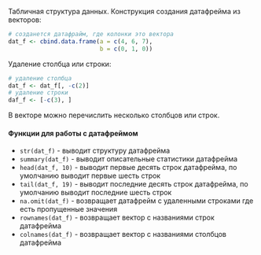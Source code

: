 Табличная структура данных.
Конструкция создания датафрейма из векторов:
```R
# созданется датафрайм, где колонки это вектора
dat_f <- cbind.data.frame(a = c(4, 6, 7),
                          b = c(0, 1, 0))
```
Удаление столбца или строки:
```R
# удаление столбца
dat_f <- dat_f[, -c(2)]
# удаление строки
daf_f <- [-c(3), ]
```
В векторе можно перечислить несколько столбцов или строк.
#### Функции для работы с датафреймом

- `str(dat_f)` - выводит структуру датафрейма
- `summary(dat_f)` - выводит описательные статистики датафрейма
- `head(dat_f, 10)` - выводит первые десять строк датафрейма, по умолчанию выводит первые шесть строк
- `tail(dat_f, 19)` - выводит последние десять строк датафрейма, по умолчанию выводит последние шесть строк
- `na.omit(dat_f)` - возвращает датафрейм с удаленными строками где есть пропущенные значения
- `rownames(dat_f)` - возвращает вектор с названиями строк датафрейма
- `colnames(dat_f)` - возвращает вектор с названиями столбцов датафрейма
